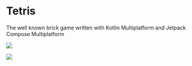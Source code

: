# Tetris

The well known brick game written with Kotlin Multiplatform and Jetpack Compose Multiplatform




![](https://github.com/deviant-studio/Tetris/blob/master/media/2017-11-08_18-23-37.gif)


![](https://github.com/deviant-studio/Tetris/blob/master/media/qemu-system-i386_2017-11-10_00-11-27.png)
